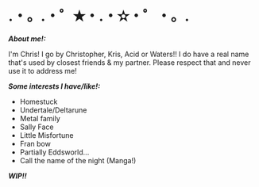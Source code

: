 # .・。.・゜✭・.・✫・゜・。.

***About me!:***

I'm Chris! I go by Christopher, Kris, Acid or Waters!! I do have a real name that's used by closest friends & my partner. Please respect that and never use it to address me!

 ***Some interests I have/like!:***
 - Homestuck
 - Undertale/Deltarune
 - Metal family
 - Sally Face
 - Little Misfortune
 - Fran bow
 - Partially Eddsworld...
 - Call the name of the night (Manga!)

***WIP!!***
